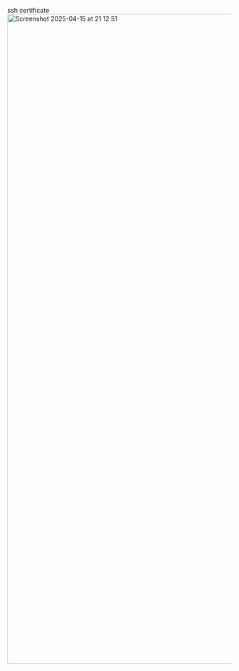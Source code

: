 ssh certificate
<img width="1460" alt="Screenshot 2025-04-15 at 21 12 51" src="https://github.com/user-attachments/assets/83b6e826-c6a3-4b1d-9ca7-d798febc6501" />


